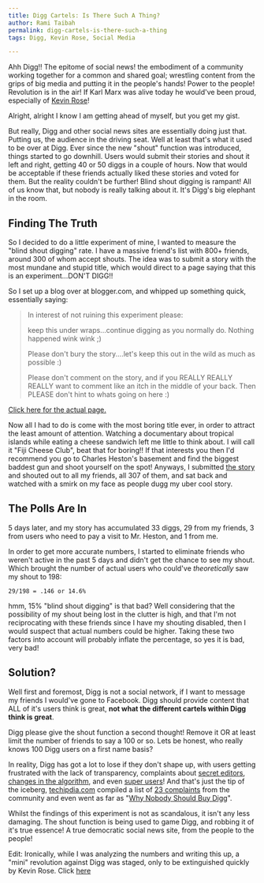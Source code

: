 ```yaml
---
title: Digg Cartels: Is There Such A Thing?
author: Rami Taibah
permalink: digg-cartels-is-there-such-a-thing
tags: Digg, Kevin Rose, Social Media

---
```

Ahh Digg!! The epitome of social news! the embodiment of a community working together for a common and shared goal; wrestling content from the grips of big media and putting it in the people's hands! Power to the people! Revolution is in the air! If Karl Marx was alive today he would've been proud, especially of [Kevin Rose](http://digg.com/users/kevinrose)!

Alright, alright I know I am getting ahead of myself, but you get my gist.

But really, Digg and other social news sites are essentially doing just that. Putting us, the audience in the driving seat. Well at least that's what it used to be over at Digg. Ever since the new "shout" function was introduced, things started to go downhill. Users would submit their stories and shout it left and right, getting 40 or 50 diggs in a couple of hours. Now that would be acceptable if these friends actually liked these stories and voted for them. But the reality couldn't be further! Blind shout digging is rampant! All of us know that, but nobody is really talking about it. It's Digg's big elephant in the room.

## Finding The Truth

So I decided to do a little experiment of mine, I wanted to measure the "blind shout digging" rate. I have a massive friend's list with 800+ friends, around 300 of whom accept shouts. The idea was to submit a story with the most mundane and stupid title, which would direct to a page saying that this is an experiment...DON'T DIGG!!

So I set up a blog over at blogger.com, and whipped up something quick, essentially saying:

> In interest of not ruining this experiment please:
> 
> keep this under wraps...continue digging as you normally do. Nothing happened wink wink ;)
>
> Please don't bury the story....let's keep this out in the wild as much as possible :)
>
> Please don't comment on the story, and if you REALLY REALLY REALLY want to comment like an itch in the middle of your back. Then PLEASE don't hint to whats going on here :)

[Click here for the actual page.](http://fijicheeseclub.blogspot.com/ "Click here for the actual page.")

Now all I had to do is come with the most boring title ever, in order to attract the least amount of attention. Watching a documentary about tropical islands while eating a cheese sandwich left me little to think about. I will call it "Fiji Cheese Club", beat that for boring!! If that interests you then I'd recommend you go to Charles Heston's basement and find the biggest baddest gun and shoot yourself on the spot!
Anyways, I submitted [the story](http://www.digg.com/travel_places/Fiji_Cheese_Club/who "the story") and shouted out to all my friends, all 307 of them, and sat back and watched with a smirk on my face as people dugg my uber cool story.

## The Polls Are In

5 days later, and my story has accumulated 33 diggs, 29 from my friends, 3 from users who need to pay a visit to Mr. Heston, and 1 from me.

In order to get more accurate numbers, I started to eliminate friends who weren't active in the past 5 days and didn't get the chance to see my shout. Which brought the number of actual users who could've *theoretically* saw my shout to 198:

    29/198 = .146 or 14.6%

hmm, 15% "blind shout digging" is that bad? Well considering that the possibility of my shout being lost in the clutter is high, and that I'm not reciprocating with these friends since I have my shouting disabled, then I would suspect that actual numbers could be higher. Taking these two factors into account will probably inflate the percentage, so yes it is bad, very bad!

## Solution?

Well first and foremost, Digg is not a social network, if I want to message my friends I would've gone to Facebook. Digg should provide content that ALL of it's users think is great, **not what the different cartels within Digg think is great**.

Digg please give the shout function a second thought! Remove it OR at least limit the number of friends to say a 100 or so. Lets be honest, who really knows 100 Digg users on a first name basis?

In reality, Digg has got a lot to lose if they don't shape up, with users getting frustrated with the lack of transparency, complaints about [secret editors](http://valleywag.com/346263/diggs-secret-editors "secret editors"), [changes in the algorithm](http://babblin5.com/2008/01/23/two-diggs-one-cup/ "changes in the algorithm"), and even [super users](http://www.techcrunch.com/2008/01/17/digg-has-super-users-or-hates-ron-paul/ "super users")! And that's just the tip of the iceberg, [techipdia.com](http://www.techipedia.com/ "techipdia.com") compiled a list of [23 complaints](http://www.techipedia.com/2007/new-digg-community-reaction/ "23 complaints") from the community and even went as far as "[Why Nobody Should Buy Digg](http://www.techipedia.com/2007/dont-buy-digg/ "Why Nobody Should Buy Digg")".

Whilst the findings of this experiment is not as scandalous, it isn't any less damaging. The shout function is being used to game Digg, and robbing it of it's true essence! A true democratic social news site, from the people to the people!

Edit: Ironically, while I was analyzing the numbers and writing this up, a "mini" revolution against Digg was staged, only to be extinguished quickly by Kevin Rose. Click [here]({filename}/blog/2008-01-24-digg-the-lulled-revolution.markdown)

